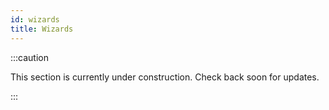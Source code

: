 ```yaml
---
id: wizards
title: Wizards
---
```


:::caution

This section is currently under construction. Check back soon for updates.

:::
